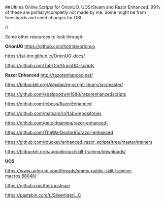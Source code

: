 ##Ultima Online Scripts for OrionUO, UOS/Steam and Razor Enhanced. 99% of these are partially/completly not made by me. Some might be from freeshards and need changes for OSI.

//

Some other resources to look through:


**OrionUO** https://github.com/hotride/orionuo

https://tal-dor.github.io/OrionUO-docs/

https://github.com/Tal-Dor/OrionUO-scripts

**Razor Enhanced** http://razorenhanced.net/

https://bitbucket.org/Alexdan/re-script-library/src/master/

https://github.com/abelgoodwin1988/razorenhancedscripts

https://github.com/feboss/RazorEnhanced

https://github.com/matsamilla?tab=repositories

https://github.com/getoldgaming/razor-enhanced-

https://github.com/TheWarDoctor95/razor-enhanced

https://github.com/rduckey/enhanced_razor_scripts/tree/master/trainers

https://bitbucket.org/Juggalicious/skill-training/downloads/

**UOS**

https://www.uoforum.com/threads/smms-public-skill-training-macros.88048/

https://github.com/her/uosteam

https://pastebin.com/u/SilvertigerL_C
